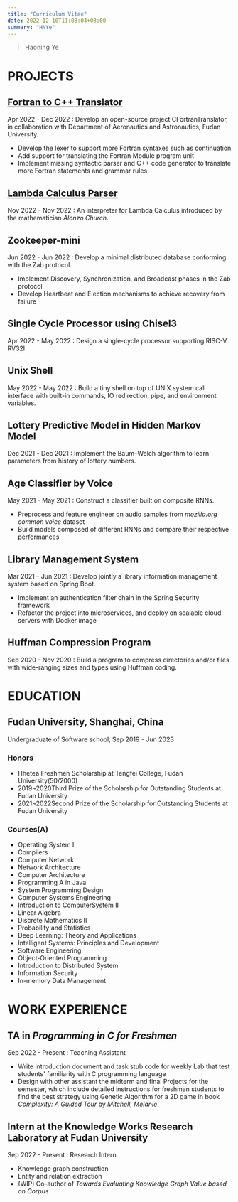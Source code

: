 ```yaml
---
title: "Curriculum Vitae"
date: 2022-12-10T11:08:04+08:00
summary: "HNYe"
---
```

> Haoning Ye
# PROJECTS
## [Fortran to C++ Translator](https://github.com/YHN-ice/CFortranTranslator)
Apr 2022 - Dec 2022
: Develop an open-source project CFortranTranslator, in collaboration with Department of Aeronautics and Astronautics, Fudan University.
+ Develop the lexer to support more Fortran syntaxes such as continuation
+ Add support for translating the Fortran Module program unit
+ Implement missing syntactic parser and C++ code generator to translate more Fortran statements and grammar rules
## [Lambda Calculus Parser](https://github.com/YHN-ice/LambdaCalculusParser)
Nov 2022 - Nov 2022
: An interpreter for Lambda Calculus introduced by the mathematician *Alonzo Church*.
## Zookeeper-mini
Jun 2022 - Jun 2022
: Develop a minimal distributed database conforming with the Zab protocol.
+ Implement Discovery, Synchronization, and Broadcast phases in the Zab protocol 
+ Develop Heartbeat and Election mechanisms to achieve recovery from failure
## Single Cycle Processor using Chisel3
Apr 2022 - May 2022
: Design a single-cycle processor supporting RISC-V RV32I.
## Unix Shell
May 2022 - May 2022
: Build a tiny shell on top of UNIX system call interface with built-in commands, IO redirection, pipe, and environment variables.
## Lottery Predictive Model in Hidden Markov Model
Dec 2021 - Dec 2021
: Implement the Baum–Welch algorithm to learn parameters from history of lottery numbers.
## Age Classifier by Voice
May 2021 - May 2021
: Construct a classifier built on composite RNNs.
+ Preprocess and feature engineer on audio samples from *mozilla.org common voice* dataset 
+ Build models composed of different RNNs and compare their respective performances
## Library Management System
Mar 2021 - Jun 2021
: Develop jointly a library information management system based on Spring Boot.
+ Implement an authentication filter chain in the Spring Security framework
+ Refactor the project into microservices, and deploy on scalable cloud servers with Docker image
## Huffman Compression Program
Sep 2020 - Nov 2020
: Build a program to compress directories and/or files with wide-ranging sizes and types using Huffman coding.

# EDUCATION
## Fudan University, Shanghai, China
  Undergraduate of Software school, Sep 2019 - Jun 2023
### Honors
+ Hhetea Freshmen Scholarship at Tengfei College, Fudan University(50/2000)
+ 2019~2020Third Prize of the Scholarship for Outstanding Students at Fudan University
+ 2021~2022Second Prize of the Scholarship for Outstanding Students at Fudan University

### Courses(A)
- Operating System I
- Compilers
- Computer Network
- Network Architecture
- Computer Architecture
- Programming A in Java
- System Programming Design
- Computer Systems Engineering
- Introduction to ComputerSystem II
- Linear Algebra
- Discrete Mathematics II
- Probability and Statistics
- Deep Learning: Theory and Applications
- Intelligent Systems: Principles and Development
- Software Engineering
- Object-Oriented Programming
- Introduction to Distributed System
- Information Security
- In-memory Data Management

# WORK EXPERIENCE
## TA in *Programming in C for Freshmen*
Sep 2022 - Present
: Teaching Assistant
+ Write introduction document and task stub code for weekly Lab that test students' familiarity with C programming language 
+ Design with other assistant the midterm and final Projects for the semester, which include detailed instructions for freshman students to find the best strategy using Genetic Algorithm for a 2D game in book *Complexity: A Guided Tour* by *Mitchell, Melanie*.

## Intern at the Knowledge Works Research Laboratory at Fudan University
Sep 2022 - Present
: Research Intern
+ Knowledge graph construction
+ Entity and relation extraction
+ (WIP) Co-author of *Towards Evaluating Knowledge Graph Value based on Corpus*

